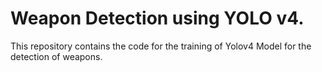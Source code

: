 # Weapon Detection using YOLO v4. 
This repository contains the code for the training of Yolov4 Model for the detection of weapons.
